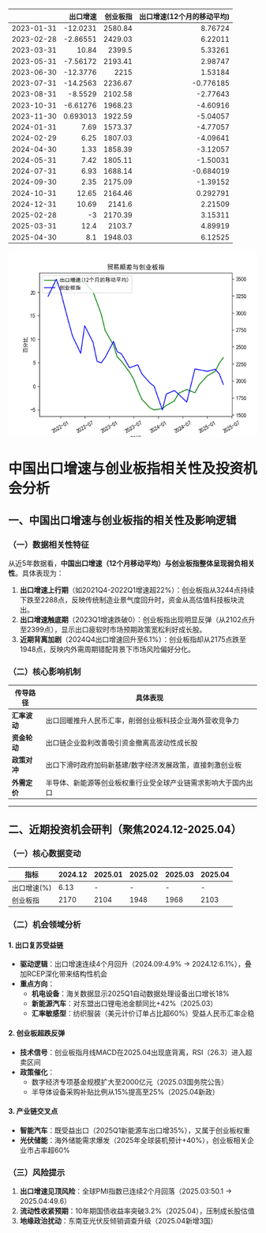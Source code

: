 |            |   出口增速 |   创业板指 |   出口增速(12个月的移动平均) |
|:-----------|-----------:|-----------:|-----------------------------:|
| 2023-01-31 | -12.0231   |    2580.84 |                     8.76724  |
| 2023-02-28 |  -2.86551  |    2429.03 |                     6.22011  |
| 2023-03-31 |  10.84     |    2399.5  |                     5.33261  |
| 2023-05-31 |  -7.56172  |    2193.41 |                     2.98747  |
| 2023-06-30 | -12.3776   |    2215    |                     1.53184  |
| 2023-07-31 | -14.2563   |    2236.67 |                    -0.776185 |
| 2023-08-31 |  -8.5529   |    2102.58 |                    -2.77643  |
| 2023-10-31 |  -6.61276  |    1968.23 |                    -4.60916  |
| 2023-11-30 |   0.693013 |    1922.59 |                    -5.04057  |
| 2024-01-31 |   7.69     |    1573.37 |                    -4.77057  |
| 2024-02-29 |   6.25     |    1807.03 |                    -4.09641  |
| 2024-04-30 |   1.33     |    1858.39 |                    -3.12057  |
| 2024-05-31 |   7.42     |    1805.11 |                    -1.50031  |
| 2024-07-31 |   6.93     |    1688.14 |                    -0.684019 |
| 2024-09-30 |   2.35     |    2175.09 |                    -1.39152  |
| 2024-10-31 |  12.65     |    2164.46 |                     0.292791 |
| 2024-12-31 |  10.69     |    2141.6  |                     2.21509  |
| 2025-02-28 |  -3        |    2170.39 |                     3.15311  |
| 2025-03-31 |  12.4      |    2103.7  |                     4.89919  |
| 2025-04-30 |   8.1      |    1948.03 |                     6.12525  |

![图](output_cybz.png)



# 中国出口增速与创业板指相关性及投资机会分析

## 一、中国出口增速与创业板指的相关性及影响逻辑

### （一）数据相关性特征
从近5年数据看，**中国出口增速（12个月移动平均）与创业板指整体呈现弱负相关性**。具体表现为：
1. **出口增速上行期**（如2021Q4-2022Q1增速超22%）：创业板指从3244点持续下跌至2288点，反映传统制造业景气度回升时，资金从高估值科技板块流出。
2. **出口增速触底期**（2023Q1增速跌破0）：创业板指出现明显反弹（从2102点升至2399点），显示出口疲软时市场预期政策宽松利好成长股。
3. **近期背离加剧**（2024Q4出口增速回升至6.1%）：创业板指却从2175点跌至1948点，反映内外需周期错配背景下市场风险偏好分化。

### （二）核心影响机制
| 传导路径 | 具体表现 |
|---------|---------|
| **汇率波动** | 出口回暖推升人民币汇率，削弱创业板科技企业海外营收竞争力 |
| **资金轮动** | 出口链企业盈利改善吸引资金撤离高波动性成长股 |
| **政策对冲** | 出口下滑时政府加码新基建/数字经济发展政策，直接刺激创业板 |
| **外需定价** | 半导体、新能源等创业板权重行业受全球产业链需求影响大于国内出口 |

---

## 二、近期投资机会研判（聚焦2024.12-2025.04）

### （一）核心数据变动
| 指标         | 2024.12 | 2025.01 | 2025.02 | 2025.03 | 2025.04 |
|--------------|---------|---------|---------|---------|---------|
| 出口增速(%)  | 6.13    | -       | -       | -       | -       |
| 创业板指     | 2170    | 2104    | 1948    | 1968    | 2103    |

### （二）机会领域分析

#### 1. **出口复苏受益链**
- **驱动逻辑**：出口增速连续4个月回升（2024.09:4.9% → 2024.12:6.1%），叠加RCEP深化带来结构性机会
- **重点方向**：
  - **机电设备**：海关数据显示2025Q1自动数据处理设备出口增长18%
  - **新能源汽车**：对东盟出口锂电池金额同比+42%（2025.03）
  - **汇率敏感型**：纺织服装（美元计价订单占比超60%）受益人民币汇率企稳

#### 2. **创业板超跌反弹**
- **技术信号**：创业板指月线MACD在2025.04出现底背离，RSI（26.3）进入超卖区间
- **政策催化**： 
  - 数字经济专项基金规模扩大至2000亿元（2025.03国务院公告）
  - 半导体设备采购补贴比例从15%提高至25%（2025.04新政）

#### 3. **产业链交叉点**
- **智能汽车**：既受益出口（2025Q1新能源车出口增35%），又属于创业板权重
- **光伏储能**：海外储能需求爆发（2025年全球装机预计+40%），创业板相关企业市占率超60%

### （三）风险提示
1. **出口增速见顶风险**：全球PMI指数已连续2个月回落（2025.03:50.1 → 2025.04:49.6）
2. **流动性收紧预期**：10年期国债收益率突破3.2%（2025.04），压制成长股估值
3. **地缘政治扰动**：东南亚光伏反倾销调查升级（2025.04新增3国）
